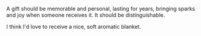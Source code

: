 A gift should be memorable and personal, lasting for years, bringing sparks and joy when someone receives it. It should be distinguishable.

I think I'd love to receive a nice, soft aromatic blanket.